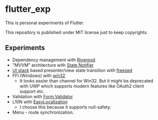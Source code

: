 # flutter_exp

This is personal experiments of Flutter.

This repository is published under MIT license just to keep copyrights.

## Experiments

* Dependency management with [Riverpod](https://pub.dev/packages/riverpod)
* "MVVM" architecture with [State Notifier](https://pub.dev/packages/state_notifier)
* [UI stack](https://www.scotthurff.com/posts/why-your-user-interface-is-awkward-youre-ignoring-the-ui-stack/) based presenter/view state transition with [freezed](https://pub.dev/packages/freezed)
* FFI (Windows) with [win32](https://pub.dev/packages/win32)
  * It looks easier than channel for Win32. But it might be deprecated with UWP which supports modern features like OAuth2 client support etc.
* Validation with [Form Validator](https://pub.dev/packages/form_validator)
* L10N with [EasyLocalization](https://pub.dev/packages/easy_localization)
  * I choose this because it supports null-safety.
* Menu - route synchronization.

